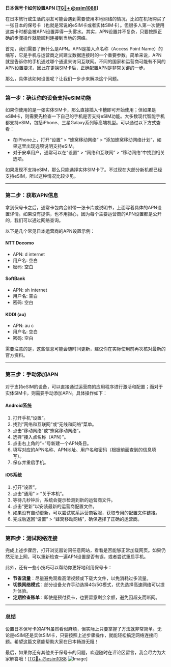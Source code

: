 **日本保号卡如何设置APN [[TG💪+ @esim1088](https://t.me/s/esim1088)]**

在日本旅行或生活的朋友可能会遇到需要使用本地网络的情况，比如在机场购买了一张日本的保号卡（也就是常说的eSIM卡或者实体SIM卡）。但很多人第一次使用这类卡时都会被APN设置弄得一头雾水。其实，APN设置并不复杂，只要按照正确的步骤操作就能顺利连接到当地的网络。

首先，我们需要了解什么是APN。APN是接入点名称（Access Point Name）的缩写，它是手机与运营商之间建立数据连接时的一个重要参数。简单来说，APN就是告诉你的手机通过哪个通道来访问互联网。不同的国家和运营商可能有不同的APN设置要求，因此在更换SIM卡后，正确配置APN是非常关键的一步。

那么，具体该如何设置呢？让我们一步步来解决这个问题。

---

### **第一步：确认你的设备支持eSIM功能**
如果你使用的是一张实体SIM卡，那么直接插入卡槽即可开始使用；但如果是eSIM卡，则需要先检查一下自己的手机是否支持eSIM功能。大多数现代智能手机都支持eSIM，包括iPhone、三星Galaxy系列等高端机型。可以通过以下方式查看：
- 在iPhone上，打开“设置” > “蜂窝移动网络” > “添加蜂窝移动网络计划”，如果这里出现选项说明支持eSIM。
- 对于安卓用户，通常可以在“设置” > “网络和互联网” > “移动网络”中找到相关选项。

如果发现不支持eSIM，那么只能选择实体SIM卡了。不过现在大部分新机都已经支持eSIM，所以这种情况比较少见。

---

### **第二步：获取APN信息**
拿到保号卡之后，通常卡包内会附带一张卡片或说明书，上面写着具体的APN设置详情。如果没有提供，也不用担心，因为每个主要运营商的APN设置都是公开的，我们可以通过网络查询。

以下是几个常见日本运营商的APN设置示例：

#### **NTT Docomo**
- APN: d internet
- 用户名: 空白
- 密码: 空白

#### **SoftBank**
- APN: sh internet
- 用户名: 空白
- 密码: 空白

#### **KDDI (au)**
- APN: au c
- 用户名: 空白
- 密码: 空白

需要注意的是，这些信息可能会随时间更新，建议你在实际使用前再次核对最新的官方资料。

---

### **第三步：手动添加APN**
对于支持eSIM的设备，可以直接通过运营商的应用程序进行激活和配置；而对于实体SIM卡，则需要手动添加APN。具体操作如下：

#### **Android系统**
1. 打开手机“设置”。
2. 找到“网络和互联网”或“无线和网络”菜单。
3. 点击“移动网络”或“蜂窝移动网络”。
4. 选择“接入点名称（APN）”。
5. 点击右上角的“+”号新建一个APN条目。
6. 填写对应的APN名称、APN地址、用户名和密码（根据前面查到的信息填写）。
7. 保存并重启手机。

#### **iOS系统**
1. 打开“设置”。
2. 点击“通用” > “关于本机”。
3. 等待几秒钟后，系统会提示检测到新的运营商文件。
4. 点击“更新”以安装最新的运营商配置文件。
5. 如果没有自动更新，可以尝试联系运营商客服，获取专用的配置文件链接。
6. 完成后返回“设置” > “蜂窝移动网络”，确保选择了正确的运营商。

---

### **第四步：测试网络连接**
完成上述步骤后，打开浏览器访问任意网站，看看是否能够正常加载网页。如果仍然无法上网，可以重新检查一遍APN设置是否有误，或者尝试重启手机。

此外，还有一些小技巧可以帮助你更好地利用保号卡：
- **节省流量**：尽量避免观看高清视频或下载大文件，以免消耗过多流量。
- **切换网络模式**：部分设备允许手动选择4G/5G模式，优先选择高速网络可以提升体验。
- **定期检查账单**：即使是预付费卡，也要留意剩余余额，避免因超支而断网。

---

### **总结**
设置日本保号卡的APN虽然看似麻烦，但实际上只要掌握了方法就非常简单。无论是eSIM还是实体SIM卡，只要按照上述步骤操作，就能轻松搞定网络连接问题。希望这篇文章能帮助大家在日本畅游无阻！

最后，如果你还有其他关于保号卡的问题，欢迎随时在评论区留言，我会尽力为大家解答哦！[[TG💪+ @esim1088](https://t.me/s/esim1088) ![Image](https://i.postimg.cc/4NQfJmqS/Snipaste-2025-05-13-00-14-12.png)]